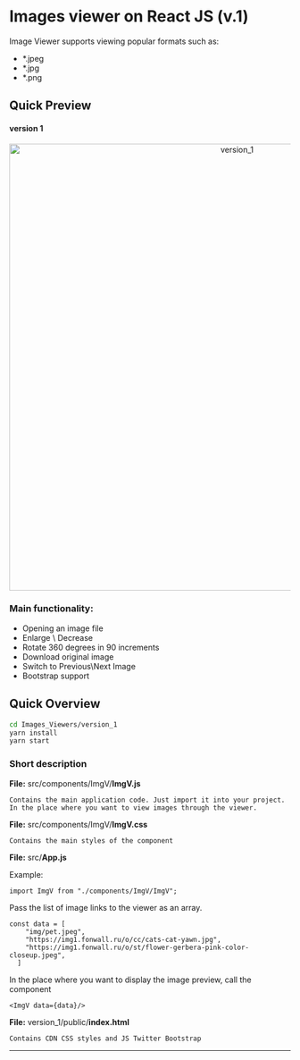 # Images viewer on React JS  (v.1)

Image Viewer supports viewing popular formats such as:
- *.jpeg
- *.jpg
- *.png

## Quick Preview
#### version 1
<p align='center'>

<img src='../../docs/img_v1.gif' width='800' alt='version_1'>
</p>

### Main functionality:
- Opening an image file
- Enlarge \ Decrease
- Rotate 360 degrees in 90 increments
- Download original image
- Switch to Previous\Next Image
- Bootstrap support


## Quick Overview

```sh
cd Images_Viewers/version_1
yarn install
yarn start
```

### Short description

**File:** src/components/ImgV/**ImgV.js**

`Contains the main application code. Just import it into your project.
In the place where you want to view images through the viewer.`

**File:** src/components/ImgV/**ImgV.css**

`Contains the main styles of the component`

**File:** src/**App.js**

Example:
```
import ImgV from "./components/ImgV/ImgV";
```
Pass the list of image links to the viewer as an array.

```
const data = [
    "img/pet.jpeg",
    "https://img1.fonwall.ru/o/cc/cats-cat-yawn.jpg",
    "https://img1.fonwall.ru/o/st/flower-gerbera-pink-color-closeup.jpeg",
  ]
```
In the place where you want to display the image preview, call the component
```
<ImgV data={data}/>
```

**File:** version_1/public/**index.html**

`Contains CDN CSS styles and JS Twitter Bootstrap`
<br/>
<hr/>
